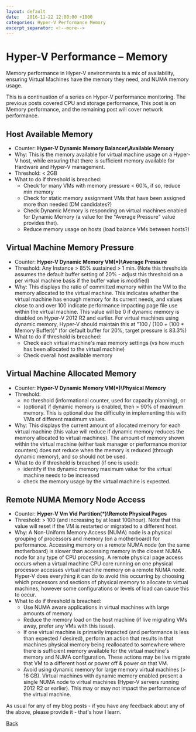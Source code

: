 ```yaml
---
layout: default
date:   2016-11-22 12:00:00 +1000
categories: Hyper-V Performance Memory
excerpt_separator: <!--more-->
---
```

# Hyper-V Performance – Memory

Memory performance in Hyper-V environments is a mix of availability, ensuring Virtual Machines have the memory they need, and NUMA memory usage.
<!--more-->
This is a continuation of a series on Hyper-V performance monitoring. The previous posts covered CPU and storage performance, This post is on Memory performance, and the remaining post will cover network performance.

## Host Available Memory

* Counter: **Hyper-V Dynamic Memory Balancer\Available Memory**
* Why: This is the memory available for virtual machine usage on a Hyper-V host, while ensuring that there is sufficient memory available for Hardware and Hyper-V management.
* Threshold: < 2GB
* What to do if threshold is breached:
  * Check for many VMs with memory pressure < 60%, if so, reduce min memory
  * Check for static memory assignment VMs that have been assigned more than needed (DM candidates?) 
  * Check Dynamic Memory is responding on virtual machines enabled for Dynamic Memory (a value for the "Average Pressure" value provides that).
  * Reduce memory usage on hosts (load balance VMs between hosts?)

## Virtual Machine Memory Pressure

* Counter: **Hyper-V Dynamic Memory VM(*)\Average Pressure**
* Threshold: Any Instance > 85% sustained > 1 min. (Note this thresholds assumes the default buffer setting of 20% - adjust this threshold on a per virtual machine basis if the buffer value is modified)
* Why: This displays the ratio of committed memory within the VM to the memory allocated to the virtual machine. This indicates whether the virtual machine has enough memory for its current needs, and values close to and over 100 indicate performance impacting page file use within the virtual machine. This value will be 0 if dynamic memory is disabled on Hyper-V 2012 R2 and earlier. 
For virtual machines using dynamic memory, Hyper-V should maintain this at "100 / (100 + (100 * Memory Buffer))" (for default buffer for 20%, target pressure is 83.3%)
* What to do if threshold is breached:
  * Check each virtual machine's max memory settings (vs how much has been allocated to the virtual machine)
  * Check overall host available memory

## Virtual Machine Allocated Memory

* Counter: **Hyper-V Dynamic Memory VM(*)\Physical Memory**
* Threshold:
  * no threshold (informational counter, used for capacity planning), or
  * (optional) if dynamic memory is enabled, then > 90% of maximum memory. This is optional due the difficulty in implementing this with VMs of different maximum values.
* Why: This displays the current amount of allocated memory for each virtual machine (this value will reduce if dynamic memory reduces the memory allocated to virtual machines). The amount of memory shown within the virtual machine (either task manager or performance monitor counters) does not reduce when the memory is reduced (through dynamic memory), and so should not be used.
* What to do if threshold is breached (if one is used):
  * identify if the dynamic memory maximum value for the virtual machine needs to be increased
  * check the memory usage by the virtual machine is expected.

## Remote NUMA Memory Node Access

* Counter: **Hyper-V Vm Vid Partition(*)\Remote Physical Pages**
* Threshold: > 100 (and increasing by at least 100/hour). Note that this value will reset if the VM is restarted or migrated to a different host.
* Why: A Non-Uniform Memory Access (NUMA) node is a physical grouping of processors and memory (on a motherboard) for performance. Accessing memory on a remote NUMA node (on the same motherboard) is slower than accessing memory in the closest NUMA node for any type of CPU processing.  A remote physical page access occurs when a virtual machine CPU core running on one physical processor accesses virtual machine memory on a remote NUMA node. Hyper-V does everything it can do to avoid this occurring by choosing which processors and sections of physical memory to allocate to virtual machines, however some configurations or levels of load can cause this to occur.
* What to do if threshold is breached:
  * Use NUMA aware applications in virtual machines with large amounts of memory.
  * Reduce the memory load on the host machine (if live migrating VMs away, prefer any VMs with this issue).
  * If one virtual machine is primarily impacted (and performance is less than expected / desired), perform an action that results in that machines physical memory being reallocated to somewhere where there is sufficient memory available for the virtual machine's memory and NUMA configuration. These actions may be live migrate that VM to a different host or power off & power on that VM.
  * Avoid using dynamic memory for large memory virtual machines (> 16 GB). Virtual machines with dynamic memory enabled present a single NUMA node to virtual machines (Hyper-V servers running 2012 R2 or earlier). This may or may not impact the performance of the virtual machine.


As usual for any of my blog posts - if you have any feedback about any of the above, please provide it - that's how I learn.

[Back](./index.md)
